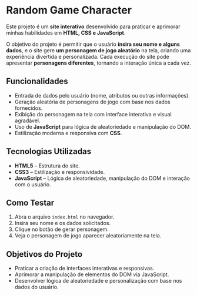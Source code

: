 # Random Game Character

Este projeto é um **site interativo** desenvolvido para praticar e aprimorar minhas habilidades em **HTML, CSS e JavaScript**.  

O objetivo do projeto é permitir que o usuário **insira seu nome e alguns dados**, e o site gere **um personagem de jogo aleatório** na tela, criando uma experiência divertida e personalizada. Cada execução do site pode apresentar **personagens diferentes**, tornando a interação única a cada vez.  

## Funcionalidades

- Entrada de dados pelo usuário (nome, atributos ou outras informações).  
- Geração aleatória de personagens de jogo com base nos dados fornecidos.  
- Exibição do personagem na tela com interface interativa e visual agradável.  
- Uso de **JavaScript** para lógica de aleatoriedade e manipulação do DOM.  
- Estilização moderna e responsiva com **CSS**.  

## Tecnologias Utilizadas

- **HTML5** – Estrutura do site.  
- **CSS3** – Estilização e responsividade.  
- **JavaScript** – Lógica de aleatoriedade, manipulação do DOM e interação com o usuário.  

## Como Testar

1. Abra o arquivo `index.html` no navegador.  
2. Insira seu nome e os dados solicitados.  
3. Clique no botão de gerar personagem.  
4. Veja o personagem de jogo aparecer aleatoriamente na tela.  

## Objetivos do Projeto

- Praticar a criação de interfaces interativas e responsivas.  
- Aprimorar a manipulação de elementos do DOM via JavaScript.  
- Desenvolver lógica de aleatoriedade e personalização com base nos dados do usuário.  

